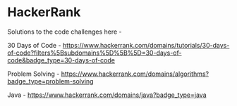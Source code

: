 # HackerRank
Solutions to the code challenges here -

30 Days of Code - 
https://www.hackerrank.com/domains/tutorials/30-days-of-code?filters%5Bsubdomains%5D%5B%5D=30-days-of-code&badge_type=30-days-of-code

Problem Solving -
https://www.hackerrank.com/domains/algorithms?badge_type=problem-solving

Java - 
https://www.hackerrank.com/domains/java?badge_type=java

